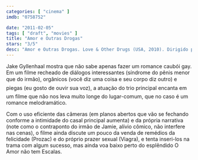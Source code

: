 ```yaml
---
categories: [ "cinema" ]
imdb: "0758752"

date: "2011-02-05"
tags: [ "draft", "movies" ]
title: "Amor e Outras Drogas"
stars: "3/5"
desc: "Amor e Outras Drogas. Love & Other Drugs (USA, 2010). Dirigido por Edward Zwick. Escrito por Charles Randolph, Edward Zwick, Marshall Herskovitz, Jamie Reidy. Com Jake Gyllenhaal, Anne Hathaway, Oliver Platt, Hank Azaria, Josh Gad, Gabriel Macht, Judy Greer, George Segal, Jill Clayburgh."
---
```

Jake Gyllenhaal mostra que não sabe apenas fazer um romance caubói gay. Em um filme recheado de diálogos interessantes (síndrome do pênis menor que do irmão), orgânicos (você diz uma coisa e seu corpo diz outro) e piegas (eu gosto de ouvir sua voz), a atuação do trio principal encanta em um filme que não nos leva muito longe do lugar-comum, que no caso é um romance melodramático.

Com o uso eficiente das câmeras (em planos abertos que vão se fechando conforme a intimidade do casal principal aumenta) e da própria narrativa (note como o contraponto do irmão de Jamie, alívio cômico, não interfere nas cenas), o filme ainda discute um pouco da venda de remédios da felicidade (Prozac) e do próprio prazer sexual (Viagra), e tenta inseri-los na trama com algum sucesso, mas ainda voa baixo perto do esplêndido O Amor não tem Escalas.

